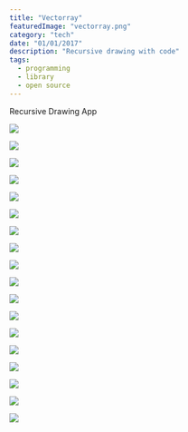 ```yaml
---
title: "Vectorray"
featuredImage: "vectorray.png"
category: "tech"
date: "01/01/2017"
description: "Recursive drawing with code"
tags:
  - programming
  - library
  - open source
---
```


Recursive Drawing App

<p><img src="vectorray_1.jpg"></p>
<p><img src="vectorray_10.jpg"></p>
<p><img src="vectorray_11.jpg"></p>
<p><img src="vectorray_12.jpg"></p>
<p><img src="vectorray_13.jpg"></p>
<p><img src="vectorray_14.jpg"></p>
<p><img src="vectorray_15.jpg"></p>
<p><img src="vectorray_16.jpg"></p>
<p><img src="vectorray_17.jpg"></p>
<p><img src="vectorray_18.jpg"></p>
<p><img src="vectorray_19.jpg"></p>
<p><img src="vectorray_2.jpg"></p>
<p><img src="vectorray_3.jpg"></p>
<p><img src="vectorray_4.jpg"></p>
<p><img src="vectorray_5.jpg"></p>
<p><img src="vectorray_6.jpg"></p>
<p><img src="vectorray_7.jpg"></p>
<p><img src="vectorray_8.jpg"></p>
